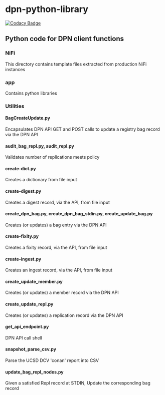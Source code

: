 # dpn-python-library
[![Codacy Badge](https://api.codacy.com/project/badge/Grade/fc2c86b867c54f7a927fe251bd61b4bc)](https://www.codacy.com/app/dave_9/dpn-python-library?utm_source=github.com&amp;utm_medium=referral&amp;utm_content=Pcolar/dpn-python-library&amp;utm_campaign=Badge_Grade)

## Python code for DPN client functions

### NiFi 
This directory contains template files extracted from production NiFi instances

### app
Contains python libraries

### Utilities

#### BagCreateUpdate.py
Encapsulates DPN API GET and POST calls to update a registry bag record via the DPN API

#### audit_bag_repl.py, audit_repl.py
Validates number  of replications meets policy

#### create-dict.py
Creates a dictionary from file input

#### create-digest.py
Creates a digest record, via the API, from file input

#### create_dpn_bag.py, create_dpn_bag_stdin.py, create_update_bag.py
Creates (or updates) a bag entry via the DPN API

#### create-fixity.py
Creates a fixity record, via the API, from file input

#### create-ingest.py
Creates an ingest record, via the API, from file input

#### create_update_member.py
Creates (or updates) a member record via the DPN API

#### create_update_repl.py
Creates (or updates) a replication record via the DPN API

#### get_api_endpoint.py
DPN API call shell

#### snapshot_parse_csv.py
Parse the UCSD DCV 'conan' report into CSV

#### update_bag_repl_nodes.py
Given a satisfied Repl record at STDIN, Update the corresponding bag record
